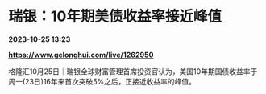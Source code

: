 # 瑞银：10年期美债收益率接近峰值

**2023-10-25 13:23**

**https://www.gelonghui.com/live/1262950**

格隆汇10月25日｜瑞银全球财富管理首席投资官认为，美国10年期国债收益率于周一(23日)16年来首次突破5%之后，正接近收益率的峰值。